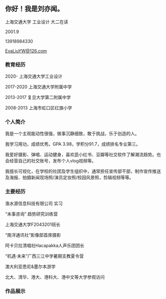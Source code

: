 ## 你好！我是刘亦闻。

上海交通大学 工业设计 大二在读

2001.9 

13918984330 

EvaLiuYW@126.com

           

### 教育经历

2020- 
上海交通大学工业设计

2017-2020 
上海交通大学附属中学

2013-2017 
复旦大学第二附属中学

2008-2013 
上海市虹口区红旗小学




### 个人简介

 我是一个主观能动性很强，做事沉静细致，敢于挑战，乐于创造的人。
 
 我学习用功，成绩优秀。GPA 3.98，学积分91.7，成绩排名专业第三。
 
 我爱好摄影、弹唱、运动健身，喜欢逛小红书、豆瓣等社交软件了解潮流趋势。也会经营自己的社交账号，发布个人vlog视频等。
 
 我擅长可视化，在学校的社团及学生组织中，通常担任宣传部干部，制作宣传推送及海报、拍摄新闻现场照/演员定妆照/校园风景照，剪辑视频等等。


### 主要经历

  渔水源信息科技有限公司 实习
  
   “未事咨询” 趋势研究训练营
   
   上海交通大学F2043201班长
   
  “南洋通讯社”影像部首席摄影
  
 阿卡贝拉清唱社Hacapakka人声乐团团长
 
 “机遇·未来”广西三江中学暑期支教夏令营
 
澳大利亚悉尼&墨尔本游学

北大、清华、港大、港科大、港中文等大学参观访问

   
### 作品展示




